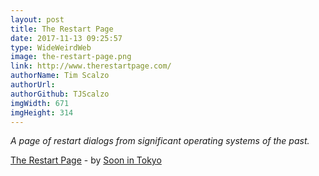 ```yaml
---
layout: post
title: The Restart Page
date: 2017-11-13 09:25:57
type: WideWeirdWeb
image: the-restart-page.png
link: http://www.therestartpage.com/
authorName: Tim Scalzo
authorUrl:
authorGithub: TJScalzo
imgWidth: 671
imgHeight: 314
---
```


_A page of restart dialogs from significant operating systems of the past._



[The Restart Page](http://www.therestartpage.com/) - by [Soon in Tokyo](http://www.soonintokyo.com)
